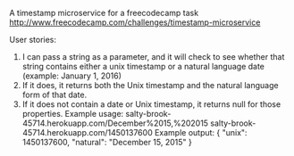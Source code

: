 A timestamp microservice for a freecodecamp task <http://www.freecodecamp.com/challenges/timestamp-microservice>

User stories: 
1) I can pass a string as a parameter, and it will check to see whether that string contains either a unix timestamp or a natural language date (example: January 1, 2016) 
2) If it does, it returns both the Unix timestamp and the natural language form of that date.
3) If it does not contain a date or Unix timestamp, it returns null for those properties.
Example usage:
salty-brook-45714.herokuapp.com/December%2015,%202015
salty-brook-45714.herokuapp.com/1450137600
Example output:
{ "unix": 1450137600, "natural": "December 15, 2015" }